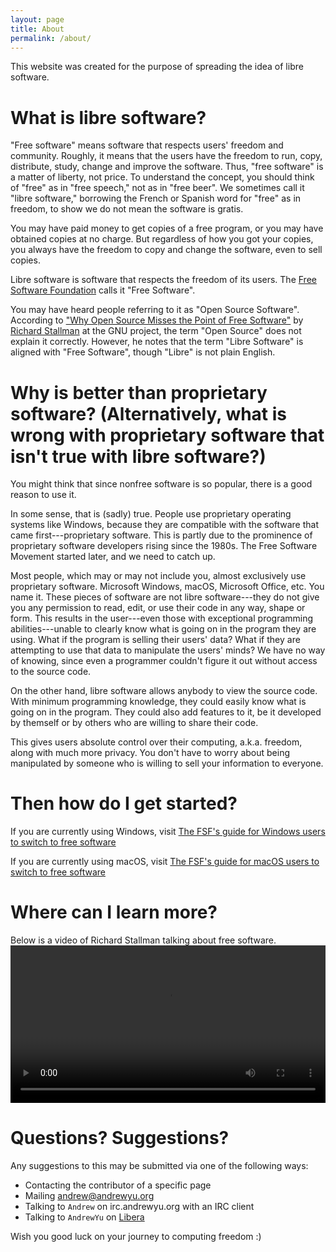 ```yaml
---
layout: page
title: About
permalink: /about/
---
```


This website was created for the purpose of spreading the idea of libre software.

# What is libre software?
>
"Free software" means software that respects users' freedom and community. Roughly, it means that the users have the freedom to run, copy, distribute, study, change and improve the software. Thus, "free software" is a matter of liberty, not price. To understand the concept, you should think of "free" as in "free speech," not as in "free beer". We sometimes call it "libre software," borrowing the French or Spanish word for "free" as in freedom, to show we do not mean the software is gratis.
>
You may have paid money to get copies of a free program, or you may have obtained copies at no charge. But regardless of how you got your copies, you always have the freedom to copy and change the software, even to sell copies.

Libre software is software that respects the freedom of its users. The [Free Software Foundation](https://fsf.org) calls it "Free Software".

You may have heard people referring to it as "Open Source Software". According to ["Why Open Source Misses the Point of Free Software"](https://www.gnu.org/philosophy/open-source-misses-the-point.en.html) by [Richard Stallman](https://stallman.org) at the GNU project, the term "Open Source" does not explain it correctly. However, he notes that the term "Libre Software" is aligned with "Free Software", though "Libre" is not plain English.

# Why is better than proprietary software? (Alternatively, what is wrong with proprietary software that isn't true with libre software?)
You might think that since nonfree software is so popular, there is a good reason to use it.

In some sense, that is (sadly) true. People use proprietary operating systems like Windows, because they are compatible with the software that came first---proprietary software. This is partly due to the prominence of proprietary software developers rising since the 1980s. The Free Software Movement started later, and we need to catch up.

Most people, which may or may not include you, almost exclusively use proprietary software. Microsoft Windows, macOS, Microsoft Office, etc. You name it. These pieces of software are not libre software---they do not give you any permission to read, edit, or use their code in any way, shape or form. This results in the user---even those with exceptional programming abilities---unable to clearly know what is going on in the program they are using. What if the program is selling their users' data? What if they are attempting to use that data to manipulate the users' minds? We have no way of knowing, since even a programmer couldn't figure it out without access to the source code.

On the other hand, libre software allows anybody to view the source code. With minimum programming knowledge, they could easily know what is going on in the program. They could also add features to it, be it developed by themself or by others who are willing to share their code.

This gives users absolute control over their computing, a.k.a. freedom, along with much more privacy. You don't have to worry about being manipulated by someone who is willing to sell your information to everyone.

# Then how do I get started?
If you are currently using Windows, visit [The FSF's guide for Windows users to switch to free software](https://www.fsf.org/working-together/moving/windows)

If you are currently using macOS, visit [The FSF's guide for macOS users to switch to free software](https://www.fsf.org/working-together/moving/mac-os-x)

# Where can I learn more?
Below is a video of Richard Stallman talking about free software.
<video src="http://audio-video.gnu.org/video/rms-2020-12-04-waterloo-why-operating-systems-and-other-software-should-be-free.webm" alt="Richard Stallman's Talk" width=100% />

# Questions? Suggestions?
Any suggestions to this may be submitted via one of the following ways:
- Contacting the contributor of a specific page
- Mailing [andrew@andrewyu.org](mailto:andrew@andrewyu.org)
- Talking to `Andrew` on irc.andrewyu.org with an IRC client
- Talking to `AndrewYu` on [Libera](https://libera.chat)

Wish you good luck on your journey to computing freedom :)
